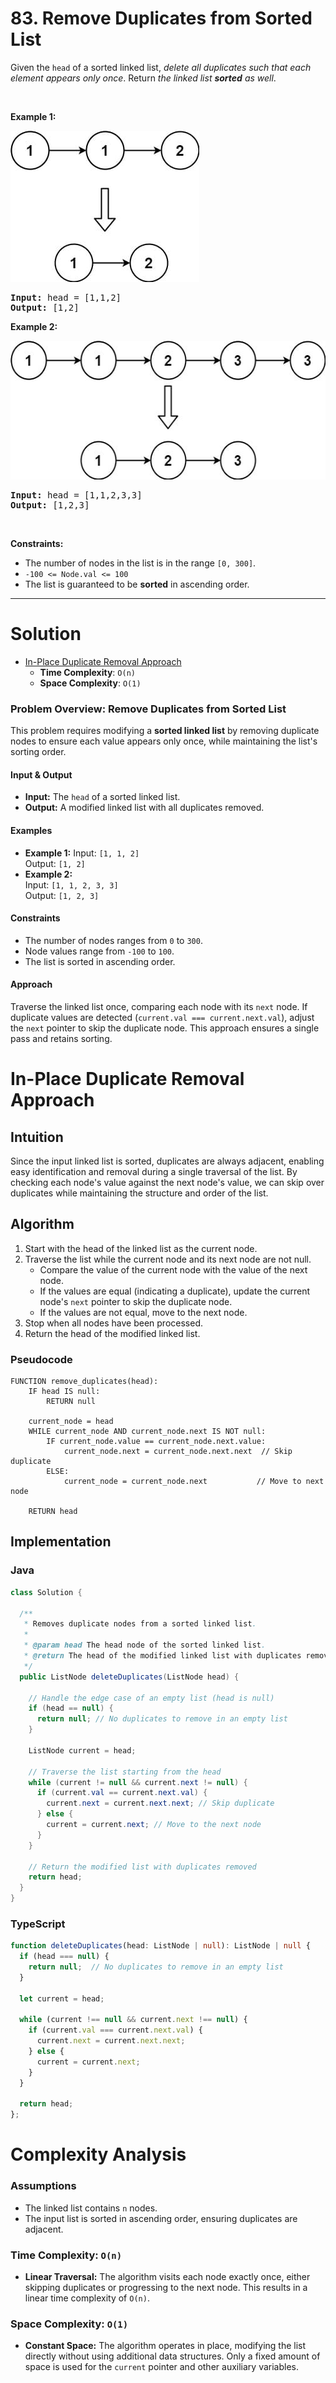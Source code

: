 # 83. Remove Duplicates from Sorted List

<p>Given the <code>head</code> of a sorted linked list, <em>delete all duplicates such that each element appears only once</em>. Return <em>the linked list <strong>sorted</strong> as well</em>.</p>

<p>&nbsp;</p>
<p><strong class="example">Example 1:</strong></p>
<img alt="" style="width: 302px; height: 242px;" src="img/83-1.jpg">
<pre><strong>Input:</strong> head = [1,1,2]
<strong>Output:</strong> [1,2]
</pre>

<p><strong class="example">Example 2:</strong></p>
<img alt="" style="width: 542px; height: 222px;" src="img/83-2.jpg">
<pre><strong>Input:</strong> head = [1,1,2,3,3]
<strong>Output:</strong> [1,2,3]
</pre>

<p>&nbsp;</p>
<p><strong>Constraints:</strong></p>

<ul>
  <li>The number of nodes in the list is in the range <code>[0, 300]</code>.</li>
  <li><code>-100 &lt;= Node.val &lt;= 100</code></li>
  <li>The list is guaranteed to be <strong>sorted</strong> in ascending order.</li>
</ul>


---

# Solution

- [In-Place Duplicate Removal Approach](#in-place-duplicate-removal-approach)
  - **Time Complexity**: `O(n)`
  - **Space Complexity**: `O(1)`

### Problem Overview: Remove Duplicates from Sorted List

This problem requires modifying a **sorted linked list** by removing duplicate nodes to ensure each value appears only once, while maintaining the list's sorting order.

#### **Input & Output**
- **Input:** The `head` of a sorted linked list.
- **Output:** A modified linked list with all duplicates removed.

#### **Examples**
- **Example 1:**
  Input: `[1, 1, 2]`  
  Output: `[1, 2]`
- **Example 2:**  
  Input: `[1, 1, 2, 3, 3]`  
  Output: `[1, 2, 3]`

#### **Constraints**
- The number of nodes ranges from `0` to `300`.
- Node values range from `-100` to `100`.
- The list is sorted in ascending order.

#### **Approach**
Traverse the linked list once, comparing each node with its `next` node. If duplicate values are detected (`current.val === current.next.val`), adjust the `next` pointer to skip the duplicate node. This approach ensures a single pass and retains sorting.

# In-Place Duplicate Removal Approach

## **Intuition**

Since the input linked list is sorted, duplicates are always adjacent, enabling easy identification and removal during a single traversal of the list. By checking each node's value against the next node's value, we can skip over duplicates while maintaining the structure and order of the list.

## **Algorithm**

1. Start with the head of the linked list as the current node.
2. Traverse the list while the current node and its next node are not null.
   - Compare the value of the current node with the value of the next node.
   - If the values are equal (indicating a duplicate), update the current node's `next` pointer to skip the duplicate node.
   - If the values are not equal, move to the next node.
3. Stop when all nodes have been processed.
4. Return the head of the modified linked list.

### **Pseudocode**

```plaintext
FUNCTION remove_duplicates(head):
    IF head IS null:
        RETURN null

    current_node = head
    WHILE current_node AND current_node.next IS NOT null:
        IF current_node.value == current_node.next.value:
            current_node.next = current_node.next.next  // Skip duplicate
        ELSE:
            current_node = current_node.next           // Move to next node
    
    RETURN head
```

## **Implementation**

### Java

```java
class Solution {

  /**
   * Removes duplicate nodes from a sorted linked list.
   * 
   * @param head The head node of the sorted linked list.
   * @return The head of the modified linked list with duplicates removed.
   */
  public ListNode deleteDuplicates(ListNode head) {

    // Handle the edge case of an empty list (head is null)
    if (head == null) {
      return null; // No duplicates to remove in an empty list
    }

    ListNode current = head;

    // Traverse the list starting from the head
    while (current != null && current.next != null) {
      if (current.val == current.next.val) {
        current.next = current.next.next; // Skip duplicate
      } else {
        current = current.next; // Move to the next node
      }
    }

    // Return the modified list with duplicates removed
    return head;
  }
}
```

### TypeScript

```typescript
function deleteDuplicates(head: ListNode | null): ListNode | null {
  if (head === null) {
    return null;  // No duplicates to remove in an empty list
  }

  let current = head;

  while (current !== null && current.next !== null) {
    if (current.val === current.next.val) {
      current.next = current.next.next;
    } else {
      current = current.next;
    }
  }

  return head;
};
```

# **Complexity Analysis**

### **Assumptions**
- The linked list contains `n` nodes.
- The input list is sorted in ascending order, ensuring duplicates are adjacent.

### **Time Complexity**: `O(n)`
- **Linear Traversal:** The algorithm visits each node exactly once, either skipping duplicates or progressing to the next node. This results in a linear time complexity of `O(n)`.

### **Space Complexity**: `O(1)`
- **Constant Space:** The algorithm operates in place, modifying the list directly without using additional data structures. Only a fixed amount of space is used for the `current` pointer and other auxiliary variables.
